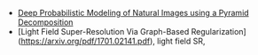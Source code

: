 
- [Deep Probabilistic Modeling of Natural Images using a Pyramid Decomposition](https://arxiv.org/pdf/1612.08185.pdf)
- [Light Field Super-Resolution Via Graph-Based Regularization] (https://arxiv.org/pdf/1701.02141.pdf), light field SR, 
